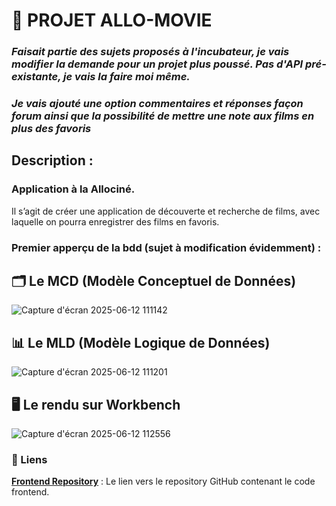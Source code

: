 # 🚀 PROJET ALLO-MOVIE

### _Faisait partie des sujets proposés à l'incubateur, je vais modifier la demande pour un projet plus poussé. Pas d'API pré-existante, je vais la faire moi même._
### _Je vais ajouté une option commentaires et réponses façon forum ainsi que la possibilité de mettre une note aux films en plus des favoris_

## Description :

### Application à la Allociné.

Il s’agit de créer une application de découverte et recherche de films, avec
laquelle on pourra enregistrer des films en favoris.


### Premier apperçu de la bdd (sujet à modification évidemment) :

## 🗂️ Le MCD (Modèle Conceptuel de Données)

![Capture d'écran 2025-06-12 111142](https://github.com/user-attachments/assets/205e85e3-842a-4a5f-90e1-b5b095a1098e)


## 📊 Le MLD (Modèle Logique de Données)

![Capture d'écran 2025-06-12 111201](https://github.com/user-attachments/assets/ad77bbb0-1b9f-4174-a270-93f9385b4e48)

## 🖥️ Le rendu sur Workbench

![Capture d'écran 2025-06-12 112556](https://github.com/user-attachments/assets/d0ed34b4-afc8-4a18-b3af-234065ffcd4b)

### 🔗 Liens

**[Frontend Repository](https://github.com/cedric-chimot/allo-movie-front)** : Le lien vers le repository GitHub contenant le code frontend.
